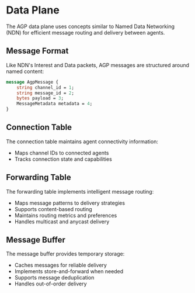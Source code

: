 # Data Plane

The AGP data plane uses concepts similar to Named Data Networking (NDN) for efficient message routing and delivery between agents.

## Message Format

Like NDN's Interest and Data packets, AGP messages are structured around named content:

```protobuf
message AgpMessage {
    string channel_id = 1;
    string message_id = 2;
    bytes payload = 3;
    MessageMetadata metadata = 4;
}
```

## Connection Table

The connection table maintains agent connectivity information:
- Maps channel IDs to connected agents
- Tracks connection state and capabilities

## Forwarding Table

The forwarding table implements intelligent message routing:
- Maps message patterns to delivery strategies
- Supports content-based routing
- Maintains routing metrics and preferences
- Handles multicast and anycast delivery

## Message Buffer

The message buffer provides temporary storage:
- Caches messages for reliable delivery
- Implements store-and-forward when needed
- Supports message deduplication
- Handles out-of-order delivery
